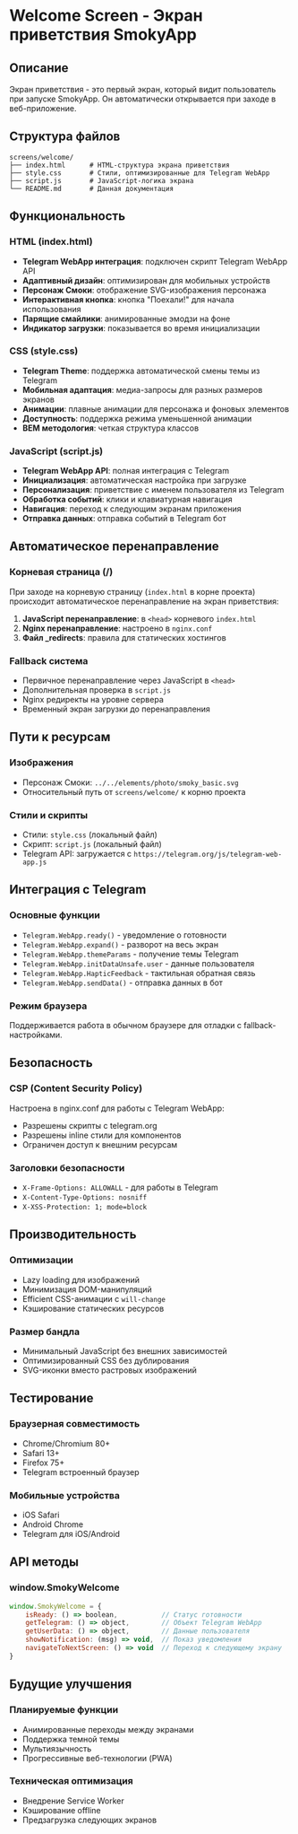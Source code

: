 # Welcome Screen - Экран приветствия SmokyApp

## Описание
Экран приветствия - это первый экран, который видит пользователь при запуске SmokyApp. Он автоматически открывается при заходе в веб-приложение.

## Структура файлов
```
screens/welcome/
├── index.html      # HTML-структура экрана приветствия
├── style.css       # Стили, оптимизированные для Telegram WebApp
├── script.js       # JavaScript-логика экрана
└── README.md       # Данная документация
```

## Функциональность

### HTML (index.html)
- **Telegram WebApp интеграция**: подключен скрипт Telegram WebApp API
- **Адаптивный дизайн**: оптимизирован для мобильных устройств
- **Персонаж Смоки**: отображение SVG-изображения персонажа
- **Интерактивная кнопка**: кнопка "Поехали!" для начала использования
- **Парящие смайлики**: анимированные эмодзи на фоне
- **Индикатор загрузки**: показывается во время инициализации

### CSS (style.css)
- **Telegram Theme**: поддержка автоматической смены темы из Telegram
- **Мобильная адаптация**: медиа-запросы для разных размеров экранов
- **Анимации**: плавные анимации для персонажа и фоновых элементов
- **Доступность**: поддержка режима уменьшенной анимации
- **BEM методология**: четкая структура классов

### JavaScript (script.js)
- **Telegram WebApp API**: полная интеграция с Telegram
- **Инициализация**: автоматическая настройка при загрузке
- **Персонализация**: приветствие с именем пользователя из Telegram
- **Обработка событий**: клики и клавиатурная навигация
- **Навигация**: переход к следующим экранам приложения
- **Отправка данных**: отправка событий в Telegram бот

## Автоматическое перенаправление

### Корневая страница (/)
При заходе на корневую страницу (`index.html` в корне проекта) происходит автоматическое перенаправление на экран приветствия:

1. **JavaScript перенаправление**: в `<head>` корневого `index.html`
2. **Nginx перенаправление**: настроено в `nginx.conf`
3. **Файл _redirects**: правила для статических хостингов

### Fallback система
- Первичное перенаправление через JavaScript в `<head>`
- Дополнительная проверка в `script.js`
- Nginx редиректы на уровне сервера
- Временный экран загрузки до перенаправления

## Пути к ресурсам

### Изображения
- Персонаж Смоки: `../../elements/photo/smoky_basic.svg`
- Относительный путь от `screens/welcome/` к корню проекта

### Стили и скрипты
- Стили: `style.css` (локальный файл)
- Скрипт: `script.js` (локальный файл)
- Telegram API: загружается с `https://telegram.org/js/telegram-web-app.js`

## Интеграция с Telegram

### Основные функции
- `Telegram.WebApp.ready()` - уведомление о готовности
- `Telegram.WebApp.expand()` - разворот на весь экран
- `Telegram.WebApp.themeParams` - получение темы Telegram
- `Telegram.WebApp.initDataUnsafe.user` - данные пользователя
- `Telegram.WebApp.HapticFeedback` - тактильная обратная связь
- `Telegram.WebApp.sendData()` - отправка данных в бот

### Режим браузера
Поддерживается работа в обычном браузере для отладки с fallback-настройками.

## Безопасность

### CSP (Content Security Policy)
Настроена в nginx.conf для работы с Telegram WebApp:
- Разрешены скрипты с telegram.org
- Разрешены inline стили для компонентов
- Ограничен доступ к внешним ресурсам

### Заголовки безопасности
- `X-Frame-Options: ALLOWALL` - для работы в Telegram
- `X-Content-Type-Options: nosniff`
- `X-XSS-Protection: 1; mode=block`

## Производительность

### Оптимизации
- Lazy loading для изображений
- Минимизация DOM-манипуляций
- Efficient CSS-анимации с `will-change`
- Кэширование статических ресурсов

### Размер бандла
- Минимальный JavaScript без внешних зависимостей
- Оптимизированный CSS без дублирования
- SVG-иконки вместо растровых изображений

## Тестирование

### Браузерная совместимость
- Chrome/Chromium 80+
- Safari 13+
- Firefox 75+
- Telegram встроенный браузер

### Мобильные устройства
- iOS Safari
- Android Chrome
- Telegram для iOS/Android

## API методы

### window.SmokyWelcome
```javascript
window.SmokyWelcome = {
    isReady: () => boolean,           // Статус готовности
    getTelegram: () => object,        // Объект Telegram WebApp
    getUserData: () => object,        // Данные пользователя
    showNotification: (msg) => void,  // Показ уведомления
    navigateToNextScreen: () => void  // Переход к следующему экрану
}
```

## Будущие улучшения

### Планируемые функции
- Анимированные переходы между экранами
- Поддержка темной темы
- Мультиязычность
- Прогрессивные веб-технологии (PWA)

### Техническая оптимизация
- Внедрение Service Worker
- Кэширование offline
- Предзагрузка следующих экранов
